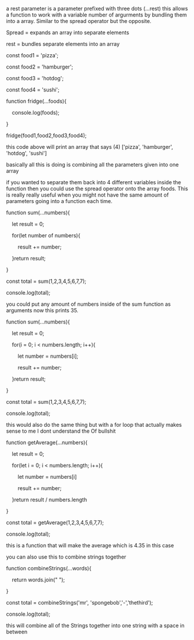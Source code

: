 

a rest parameter is a parameter prefixed with three dots (...rest) this allows a function to work with a variable number of argurments by bundling them into a array. Similar to the spread operator but the opposite. 

Spread = expands an array into separate elements

rest = bundles separate elements into an array


const food1 = 'pizza';

const food2 = 'hamburger';

const food3 = 'hotdog';

const food4 = 'sushi';

  
  
  

function fridge(...foods){

    console.log(foods);

  

}

  

fridge(food1,food2,food3,food4);


this code above will print an array that says 
(4) ['pizza', 'hamburger', 'hotdog', 'sushi']

basically all this is doing is combining all the parameters given into one array 


if you wanted to separate them back into 4 different variables inside the function then you could use the spread operator onto the array foods. This is really really useful when you might not have the same amount of parameters going into a function each time. 


function sum(...numbers){

    let result = 0;

    for(let number of numbers){

        result += number;

    }return result;

}

  

const total = sum(1,2,3,4,5,6,7,7);

  

console.log(total);


you could put any amount of numbers inside of the sum function as arguments now this prints 35. 


function sum(...numbers){

    let result = 0;

    for(i = 0; i < numbers.length; i++){

        let number = numbers[i];

        result += number;

    }return result;

}

  

const total = sum(1,2,3,4,5,6,7,7);

  

console.log(total);


this would also do the same thing but with a for loop that actually makes sense to me I dont understand the Of bullshit 


function getAverage(...numbers){

    let result = 0;

    for(let i = 0; i < numbers.length; i++){

        let number = numbers[i]

        result += number;

  

    }return result / numbers.length

}

  

const total = getAverage(1,2,3,4,5,6,7,7);

  

console.log(total);


this is a function that will make the average which is 4.35 in this case


you can also use this to combine strings together 


function combineStrings(...words){

    return words.join(" ");

}

  

const total = combineStrings('mr', 'spongebob','-','thethird');

  

console.log(total);


this will combine all of the Strings together into one string with a space in between